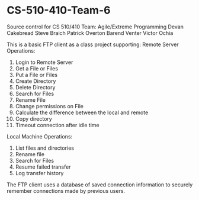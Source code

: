 # CS-510-410-Team-6
Source control for CS 510/410 Team: Agile/Extreme Programming
Devan Cakebread
Steve Braich
Patrick Overton
Barend Venter
Victor Ochia

This is a basic FTP client as a class project supporting: 
Remote Server Operations:
1. Login to Remote Server
2. Get a File or Files
3. Put a File or Files
4. Create Directory 
5. Delete Directory
6. Search for Files 
7. Rename File
8. Change permissions on File
9. Calculate the difference between the local and remote 
10. Copy directory
11. Timeout connection after idle time

Local Machine Operations:
1. List files and directories
2. Rename file
3. Search for Files
4. Resume failed transfer
5. Log transfer history


The FTP client uses a database of saved connection information to securely remember connections made by previous users.
